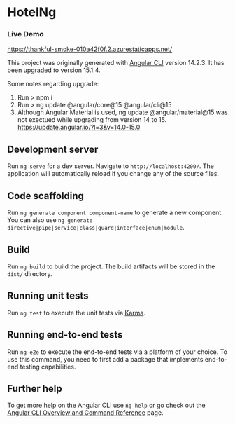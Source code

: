 # HotelNg

### Live Demo
https://thankful-smoke-010a42f0f.2.azurestaticapps.net/

This project was originally generated with [Angular CLI](https://github.com/angular/angular-cli) version 14.2.3.
It has been upgraded to version 15.1.4.

Some notes regarding upgrade:
1. Run > npm i
2. Run > ng update @angular/core@15 @angular/cli@15
3. Although Angular Material is used, ng update @angular/material@15 was not exectued while upgrading from version 14 to 15.
https://update.angular.io/?l=3&v=14.0-15.0

## Development server

Run `ng serve` for a dev server. Navigate to `http://localhost:4200/`. The application will automatically reload if you change any of the source files.

## Code scaffolding

Run `ng generate component component-name` to generate a new component. You can also use `ng generate directive|pipe|service|class|guard|interface|enum|module`.

## Build

Run `ng build` to build the project. The build artifacts will be stored in the `dist/` directory.

## Running unit tests

Run `ng test` to execute the unit tests via [Karma](https://karma-runner.github.io).

## Running end-to-end tests

Run `ng e2e` to execute the end-to-end tests via a platform of your choice. To use this command, you need to first add a package that implements end-to-end testing capabilities.

## Further help

To get more help on the Angular CLI use `ng help` or go check out the [Angular CLI Overview and Command Reference](https://angular.io/cli) page.
